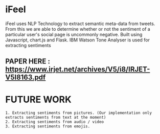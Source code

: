 # iFeel
iFeel uses NLP Technology to extract semantic meta-data from tweets. From this we are able to determine whether or not the sentiment of a particular user's social page is uncommonly negative. Built using Javascript, chart.js and Flask. IBM Watson Tone Analyser is used for extracting sentiments

## PAPER HERE : https://www.irjet.net/archives/V5/i8/IRJET-V5I8163.pdf

# FUTURE WORK

```
1. Extracting sentiments from pictures. (Our implementation only extracts sentiments from text at the moment)
2. Extracting sentiments from audio / video 
3. Extracting sentiments from emojis.
```
